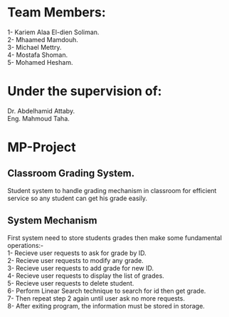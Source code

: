 # Team Members:
  1- Kariem Alaa El-dien Soliman.\
  2- Mhaamed Mamdouh.\
  3- Michael Mettry.\
  4- Mostafa Shoman.\
  5- Mohamed Hesham.

# Under the supervision of:
  Dr. Abdelhamid Attaby.\
  Eng. Mahmoud Taha.

# MP-Project
## Classroom Grading System.
Student system to handle grading mechanism in classroom for efficient service 
so any student can get his grade easily.

## System Mechanism
First system need to store students grades then make some fundamental operations:- \
1- Recieve user requests to ask for grade by ID. \
2- Recieve user requests to modify any grade. \
3- Recieve user requests to add grade for new ID. \
4- Recieve user requests to display the list of grades.\
5- Recieve user requests to delete student.\
6- Perform Linear Search technique to search for id then get grade. \
7- Then repeat step 2 again until user ask no more requests.\
8- After exiting program, the information must be stored in storage.
